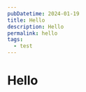 ```yaml
---
pubDatetime: 2024-01-19
title: Hello
description: Hello
permalink: hello
tags:
  - test
---
```


# Hello

